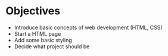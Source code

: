 # Objectives

- Introduce basic concepts of web development (HTML, CSS)
- Start a HTML page
- Add some basic styling
- Decide what project should be
